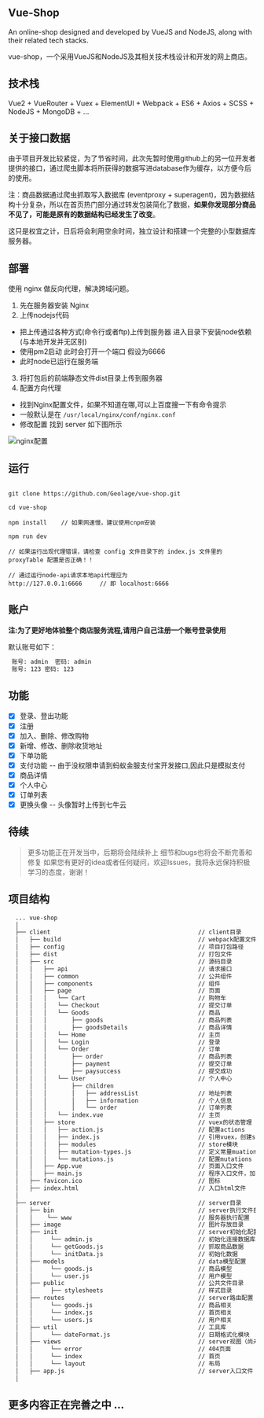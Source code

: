 ## Vue-Shop

An online-shop designed and developed by VueJS and NodeJS, along with their related tech stacks.

vue-shop，一个采用VueJS和NodeJS及其相关技术栈设计和开发的网上商店。

## 技术栈

Vue2 + VueRouter + Vuex + ElementUI + Webpack + ES6 + Axios + SCSS + NodeJS + MongoDB + ...

## 关于接口数据

由于项目开发比较紧促，为了节省时间，此次先暂时使用github上的另一位开发者提供的接口，通过爬虫脚本将所获得的数据写进database作为缓存，以方便今后的使用。

注：商品数据通过爬虫抓取写入数据库 (eventproxy + superagent)，因为数据结构十分复杂，所以在首页热门部分通过转发包装简化了数据，__如果你发现部分商品不见了，可能是原有的数据结构已经发生了改变__。

这只是权宜之计，日后将会利用空余时间，独立设计和搭建一个完整的小型数据库服务器。

## 部署

使用 nginx 做反向代理，解决跨域问题。

1. 先在服务器安装 Nginx
2. 上传nodejs代码
- 把上传通过各种方式(命令行或者ftp)上传到服务器 进入目录下安装node依赖(与本地开发并无区别)
- 使用pm2启动 此时会打开一个端口 假设为6666
- 此时node已运行在服务端
3. 将打包后的前端静态文件dist目录上传到服务器
4. 配置方向代理
- 找到Nginx配置文件，如果不知道在哪,可以上百度搜一下有命令提示
- 一般默认是在 ``/usr/local/nginx/conf/nginx.conf``
- 修改配置 找到 server 如下图所示

![nginx配置](https://github.com/Geolage/vue-shop/blob/c1e2b3c2340a57dbc5bdbad2b69ee4a1a7110e8c/_pics/config_server.png)

## 运行

```shell

git clone https://github.com/Geolage/vue-shop.git

cd vue-shop

npm install    // 如果网速慢，建议使用cnpm安装

npm run dev

// 如果运行出现代理错误，请检查 config 文件目录下的 index.js 文件里的 proxyTable 配置是否正确！！

// 通过运行node-api请求本地api代理应为
http://127.0.0.1:6666     // 即 localhost:6666

```

## 账户

__注:为了更好地体验整个商店服务流程,请用户自己注册一个账号登录使用__

默认账号如下：

```txt
 账号: admin  密码: admin
 账号: 123 密码: 123
```

## 功能

- [x] 登录、登出功能
- [x] 注册
- [x] 加入、删除、修改购物
- [x] 新增、修改、删除收货地址
- [x] 下单功能
- [x] 支付功能 -- 由于没权限申请到蚂蚁金服支付宝开发接口,因此只是模拟支付
- [x] 商品详情
- [x] 个人中心
- [x] 订单列表
- [x] 更换头像 -- 头像暂时上传到七牛云

## 待续

> 更多功能正在开发当中，后期将会陆续补上
> 细节和bugs也将会不断完善和修复
> 如果您有更好的idea或者任何疑问，欢迎Issues，我将永远保持积极学习的态度，谢谢！

## 项目结构

```txt
  ... vue-shop
  │
  ├── client                                          // client目录
  │   ├── build                                       // webpack配置文件
  │   ├── config                                      // 项目打包路径
  │   ├── dist                                        // 打包文件
  │   ├── src                                         // 源码目录
  │   │   ├── api                                     // 请求接口
  │   │   ├── common                                  // 公共组件
  │   │   ├── components                              // 组件
  │   │   ├── page                                    // 页面
  │   │   │   └── Cart                                // 购物车
  │   │   │   └── Checkout                            // 提交订单
  │   │   │   └── Goods                               // 商品
  │   │   │       ├── goods                           // 商品列表
  │   │   │       ├── goodsDetails                    // 商品详情
  │   │   │   └── Home                                // 主页
  │   │   │   └── Login                               // 登录
  │   │   │   └── Order                               // 订单
  │   │   │       ├── order                           // 商品列表
  │   │   │       ├── payment                         // 提交订单
  │   │   │       ├── paysuccess                      // 提交成功
  │   │   │   └── User                                // 个人中心
  │   │   │       ├── children
  │   │   │       │   ├── addressList                 // 地址列表
  │   │   │       │   ├── information                 // 个人信息
  │   │   │       │   └── order                       // 订单列表
  │   │   │   └── index.vue                           // 主页
  │   │   ├── store                                   // vuex的状态管理
  │   │   │   ├── action.js                           // 配置actions
  │   │   │   ├── index.js                            // 引用vuex，创建store
  │   │   │   ├── modules                             // store模块
  │   │   │   ├── mutation-types.js                   // 定义常量muations名
  │   │   │   └── mutations.js                        // 配置mutations
  │   │   ├── App.vue                                 // 页面入口文件
  │   │   ├── main.js                                 // 程序入口文件，加载各种公共组件
  │   ├── favicon.ico                                 // 图标
  │   ├── index.html                                  // 入口html文件
  │
  ├── server                                          // server目录
  │   ├── bin                                         // server执行文件目录
  │   │    └── www                                    // 服务器执行配置
  │   ├── image                                       // 图片存放目录
  │   ├── init                                        // server初始化配置
  │   │     └── admin.js                              // 初始化连接数据库用户
  │   │     └── getGoods.js                           // 抓取商品数据
  │   │     └── initData.js                           // 初始化数据
  │   ├── models                                      // data模型配置
  │   │     └── goods.js                              // 商品模型
  │   │     └── user.js                               // 用户模型
  │   ├── public                                      // 公共文件目录
  │   │     ├── stylesheets                           // 样式目录
  │   ├── routes                                      // server路由配置
  │   │     └── goods.js                              // 商品相关
  │   │     └── index.js                              // 首页相关
  │   │     └── users.js                              // 用户相关
  │   ├── util                                        // 工具库
  │   │     └── dateFormat.js                         // 日期格式化模块
  │   ├── views                                       // server视图（尚未完成）
  │   │     └── error                                 // 404页面
  │   │     └── index                                 // 首页
  │   │     └── layout                                // 布局
  │   ├── app.js                                      // server入口文件
  │   

```

## 更多内容正在完善之中 ...
